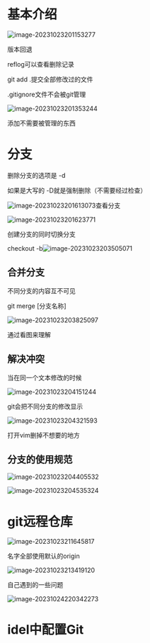 # 基本介绍

![image-20231023201153277](C:\Users\谢隆杰\AppData\Roaming\Typora\typora-user-images\image-20231023201153277.png)

版本回退



reflog可以查看删除记录

git add .提交全部修改过的文件

.gitignore文件不会被git管理

 ![image-20231023201353244](C:\Users\谢隆杰\AppData\Roaming\Typora\typora-user-images\image-20231023201353244.png)

添加不需要被管理的东西

# 分支

删除分支的选项是 -d

如果是大写的 -D就是强制删除（不需要经过检查）

![image-20231023201613073](D:\markdown\路飞\py8天\image-20231023201613073.png)查看分支

![image-20231023201623771](C:\Users\谢隆杰\AppData\Roaming\Typora\typora-user-images\image-20231023201623771.png)

创建分支的同时切换分支

checkout -b![image-20231023203505071](C:\Users\谢隆杰\AppData\Roaming\Typora\typora-user-images\image-20231023203505071.png)

## **合并分支**

不同分支的内容互不可见

git merge [分支名称]

![image-20231023203825097](C:\Users\谢隆杰\AppData\Roaming\Typora\typora-user-images\image-20231023203825097.png)

通过看图来理解

## 解决冲突

当在同一个文本修改的时候

![image-20231023204151244](C:\Users\谢隆杰\AppData\Roaming\Typora\typora-user-images\image-20231023204151244.png)

git会把不同分支的修改显示

![image-20231023204321593](D:\markdown\路飞\py8天\image-20231023204321593.png)

打开vim删掉不想要的地方

## 分支的使用规范

![image-20231023204405532](C:\Users\谢隆杰\AppData\Roaming\Typora\typora-user-images\image-20231023204405532.png)

![image-20231023204535324](C:\Users\谢隆杰\AppData\Roaming\Typora\typora-user-images\image-20231023204535324.png)



# git远程仓库

![image-20231023211645817](C:\Users\谢隆杰\AppData\Roaming\Typora\typora-user-images\image-20231023211645817.png)

名字全部使用默认的origin

 ![image-20231023213419120](C:\Users\谢隆杰\AppData\Roaming\Typora\typora-user-images\image-20231023213419120.png)

自己遇到的一些问题

![image-20231024220342273](C:\Users\谢隆杰\AppData\Roaming\Typora\typora-user-images\image-20231024220342273.png)



# 



# idel中配置Git

